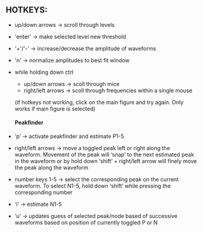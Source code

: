## HOTKEYS:

- up/down arrows -> scroll through levels
- 'enter' -> make selected level new threshold
- '+'/'-' -> increase/decrease the amplitude of waveforms
- 'n' -> normalize amplitudes to best fit window
- while holding down ctrl
  - up/down arrows -> scoll through mice
  - right/left arrows -> scoll through frequencies within a single mouse

  
  (if hotkeys not working, click on the main figure and try again. Only works if main figure is selected)
  
  #### Peakfinder
  
- ‘p’ -> activate peakfinder and estimate P1-5 
- right/left arrows -> move a toggled peak left or right along the waveform. Movement of the peak will ‘snap’ to the next estimated peak in the waveform or by hold down ‘shift’ + right/left arrow will finely move the peak along the waveform
- number keys 1-5 -> select the corresponding peak on the current waveform. To select N1-5, hold down ‘shift’ while pressing the corresponding number
- ‘i’ ->  estimate N1-5 
- ‘u’ -> updates guess of selected peak/node based of successive waveforms based on position of currently toggled P or N
